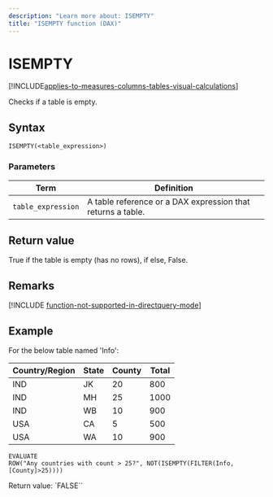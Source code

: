 ```yaml
---
description: "Learn more about: ISEMPTY"
title: "ISEMPTY function (DAX)"
---
```

# ISEMPTY

[!INCLUDE[applies-to-measures-columns-tables-visual-calculations](includes/applies-to-measures-columns-tables-visual-calculations.md)]

Checks if a table is empty.

## Syntax

```dax
ISEMPTY(<table_expression>)
```

### Parameters

|Term|Definition|
|--------|--------------|
|`table_expression`|A table reference or a DAX expression that returns a table.|

## Return value

True if the table is empty (has no rows), if else, False.

## Remarks

[!INCLUDE [function-not-supported-in-directquery-mode](includes/function-not-supported-in-directquery-mode.md)]

## Example

For the below table named 'Info':

|Country/Region|State|County|Total|
|-----------|---------|----------|---------|
|IND|JK|20|800|
|IND|MH|25|1000|
|IND|WB|10|900|
|USA|CA|5|500|
|USA|WA|10|900|

```dax
EVALUATE
ROW("Any countries with count > 25?", NOT(ISEMPTY(FILTER(Info, [County]>25))))
```

Return value: `FALSE``
